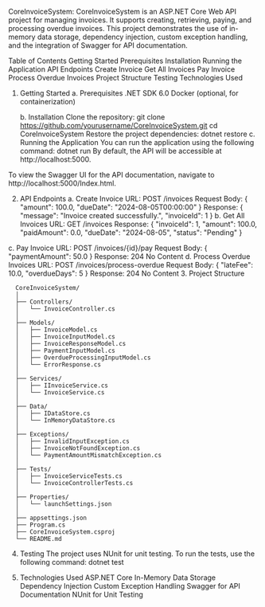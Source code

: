 CoreInvoiceSystem:
CoreInvoiceSystem is an ASP.NET Core Web API project for managing invoices. It supports creating, retrieving, paying, and processing overdue invoices. This project demonstrates the use of in-memory data storage, dependency injection, custom exception handling, and the integration of Swagger for API documentation.

Table of Contents
  Getting Started
    Prerequisites
    Installation
    Running the Application
  API Endpoints
    Create Invoice
    Get All Invoices
    Pay Invoice
    Process Overdue Invoices
Project Structure
Testing
Technologies Used

1. Getting Started
   a. Prerequisites
      .NET SDK 6.0
       Docker (optional, for containerization)
  
   b. Installation
       Clone the repository:
          git clone https://github.com/yourusername/CoreInvoiceSystem.git
          cd CoreInvoiceSystem
       Restore the project dependencies:
          dotnet restore
   c. Running the Application
       You can run the application using the following command:
          dotnet run
By default, the API will be accessible at http://localhost:5000.

To view the Swagger UI for the API documentation, navigate to http://localhost:5000/Index.html.

2. API Endpoints
  a. Create Invoice
      URL: POST /invoices
      Request Body:
      {
        "amount": 100.0,
        "dueDate": "2024-08-05T00:00:00"
      }
      Response:
      {
        "message": "Invoice created successfully.",
        "invoiceId": 1
      }
  b. Get All Invoices
      URL: GET /invoices
      Response:
      {
        "invoiceId": 1,
        "amount": 100.0,
        "paidAmount": 0.0,
        "dueDate": "2024-08-05",
        "status": "Pending"
      }

  c. Pay Invoice
      URL: POST /invoices/{id}/pay
      Request Body:
      {
        "paymentAmount": 50.0
      }
      Response: 204 No Content
  d. Process Overdue Invoices
      URL: POST /invoices/process-overdue
      Request Body:
      {
        "lateFee": 10.0,
        "overdueDays": 5
      }
      Response: 204 No Content
3. Project Structure
      
      CoreInvoiceSystem/
      │
      ├── Controllers/
      │   └── InvoiceController.cs
      │
      ├── Models/
      │   ├── InvoiceModel.cs
      │   ├── InvoiceInputModel.cs
      │   ├── InvoiceResponseModel.cs
      │   ├── PaymentInputModel.cs
      │   ├── OverdueProcessingInputModel.cs
      │   └── ErrorResponse.cs
      │
      ├── Services/
      │   ├── IInvoiceService.cs
      │   └── InvoiceService.cs
      │
      ├── Data/
      │   ├── IDataStore.cs
      │   └── InMemoryDataStore.cs
      │
      ├── Exceptions/
      │   ├── InvalidInputException.cs
      │   ├── InvoiceNotFoundException.cs
      │   └── PaymentAmountMismatchException.cs
      │
      ├── Tests/
      │   ├── InvoiceServiceTests.cs
      │   └── InvoiceControllerTests.cs
      │
      ├── Properties/
      │   └── launchSettings.json
      │
      ├── appsettings.json
      ├── Program.cs
      ├── CoreInvoiceSystem.csproj
      └── README.md
      
4. Testing
The project uses NUnit for unit testing. To run the tests, use the following command:
      dotnet test

5. Technologies Used
    ASP.NET Core
    In-Memory Data Storage
    Dependency Injection
    Custom Exception Handling
    Swagger for API Documentation
    NUnit for Unit Testing
